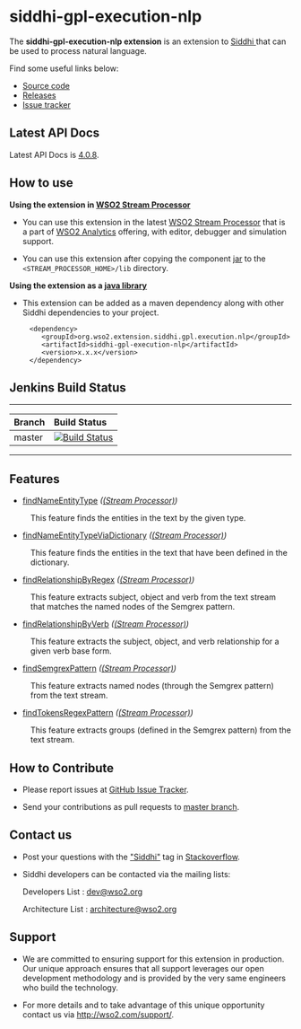 siddhi-gpl-execution-nlp
======================================

The **siddhi-gpl-execution-nlp extension** is an extension to <a target="_blank" href="https://wso2.github.io/siddhi">Siddhi
</a> that  can be used to process natural language.

Find some useful links below:

* <a target="_blank" href="https://github.com/wso2-extensions/siddhi-gpl-execution-nlp">Source code</a>
* <a target="_blank" href="https://github.com/wso2-extensions/siddhi-gpl-execution-nlp/releases">Releases</a>
* <a target="_blank" href="https://github.com/wso2-extensions/siddhi-gpl-execution-nlp/issues">Issue tracker</a>

## Latest API Docs 

Latest API Docs is <a target="_blank" href="https://wso2-extensions.github.io/siddhi-gpl-execution-nlp/api/4.0.8">4.0.8</a>.

## How to use 

**Using the extension in <a target="_blank" href="https://github.com/wso2/product-sp">WSO2 Stream Processor</a>**

* You can use this extension in the latest <a target="_blank" href="https://github.com/wso2/product-sp/releases">WSO2 Stream Processor</a> that is a part of <a target="_blank" href="http://wso2.com/analytics?utm_source=gitanalytics&utm_campaign=gitanalytics_Jul17">WSO2 Analytics</a> offering, with editor, debugger and simulation support. 

* You can use  this extension after copying the component <a target="_blank" href="https://maven.wso2.org/nexus/content/groups/wso2-public/org/wso2/extension/siddhi/gpl/execution/nlp/siddhi-gpl-execution-nlp/">jar</a> to the `<STREAM_PROCESSOR_HOME>/lib` directory.

**Using the extension as a <a target="_blank" href="https://wso2.github.io/siddhi/documentation/running-as-a-java-library">java library</a>**

* This extension can be added as a maven dependency along with other Siddhi dependencies to your project.

```
     <dependency>
        <groupId>org.wso2.extension.siddhi.gpl.execution.nlp</groupId>
        <artifactId>siddhi-gpl-execution-nlp</artifactId>
        <version>x.x.x</version>
     </dependency>
```

## Jenkins Build Status

---

|  Branch | Build Status |
| :------ |:------------ | 
| master  | [![Build Status](https://wso2.org/jenkins/job/siddhi/job/siddhi-gpl-execution-nlp/badge/icon)](https://wso2.org/jenkins/job/siddhi/job/siddhi-gpl-execution-nlp/) |

---

## Features

* <a target="_blank" href="https://wso2-extensions.github.io/siddhi-gpl-execution-nlp/api/4.0.8/#findnameentitytype-stream-processor">findNameEntityType</a> *(<a target="_blank" href="https://wso2.github.io/siddhi/documentation/siddhi-4.0/#stream-processor">(Stream Processor)</a>)*<br><div style="padding-left: 1em;"><p>This feature finds the entities in the text by the given type.</p></div>
* <a target="_blank" href="https://wso2-extensions.github.io/siddhi-gpl-execution-nlp/api/4.0.8/#findnameentitytypeviadictionary-stream-processor">findNameEntityTypeViaDictionary</a> *(<a target="_blank" href="https://wso2.github.io/siddhi/documentation/siddhi-4.0/#stream-processor">(Stream Processor)</a>)*<br><div style="padding-left: 1em;"><p>This feature finds the entities in the text that have been defined in the dictionary.</p></div>
* <a target="_blank" href="https://wso2-extensions.github.io/siddhi-gpl-execution-nlp/api/4.0.8/#findrelationshipbyregex-stream-processor">findRelationshipByRegex</a> *(<a target="_blank" href="https://wso2.github.io/siddhi/documentation/siddhi-4.0/#stream-processor">(Stream Processor)</a>)*<br><div style="padding-left: 1em;"><p>This feature extracts subject, object and verb from the text stream that matches the named nodes of the Semgrex pattern.</p></div>
* <a target="_blank" href="https://wso2-extensions.github.io/siddhi-gpl-execution-nlp/api/4.0.8/#findrelationshipbyverb-stream-processor">findRelationshipByVerb</a> *(<a target="_blank" href="https://wso2.github.io/siddhi/documentation/siddhi-4.0/#stream-processor">(Stream Processor)</a>)*<br><div style="padding-left: 1em;"><p>This feature extracts the subject, object, and verb relationship for a given verb base form.</p></div>
* <a target="_blank" href="https://wso2-extensions.github.io/siddhi-gpl-execution-nlp/api/4.0.8/#findsemgrexpattern-stream-processor">findSemgrexPattern</a> *(<a target="_blank" href="https://wso2.github.io/siddhi/documentation/siddhi-4.0/#stream-processor">(Stream Processor)</a>)*<br><div style="padding-left: 1em;"><p>This feature extracts named nodes (through the Semgrex pattern) from the text stream.</p></div>
* <a target="_blank" href="https://wso2-extensions.github.io/siddhi-gpl-execution-nlp/api/4.0.8/#findtokensregexpattern-stream-processor">findTokensRegexPattern</a> *(<a target="_blank" href="https://wso2.github.io/siddhi/documentation/siddhi-4.0/#stream-processor">(Stream Processor)</a>)*<br><div style="padding-left: 1em;"><p>This feature extracts groups (defined in the Semgrex pattern) from the text stream.</p></div>

## How to Contribute
 
  * Please report issues at <a target="_blank" href="https://github.com/wso2-extensions/siddhi-gpl-execution-nlp/issues">GitHub Issue Tracker</a>.
  
  * Send your contributions as pull requests to <a target="_blank" href="https://github.com/wso2-extensions/siddhi-gpl-execution-nlp/tree/master">master branch</a>. 
 
## Contact us 

 * Post your questions with the <a target="_blank" href="http://stackoverflow.com/search?q=siddhi">"Siddhi"</a> tag in <a target="_blank" href="http://stackoverflow.com/search?q=siddhi">Stackoverflow</a>. 
 
 * Siddhi developers can be contacted via the mailing lists:
 
    Developers List   : [dev@wso2.org](mailto:dev@wso2.org)
    
    Architecture List : [architecture@wso2.org](mailto:architecture@wso2.org)
 
## Support 

* We are committed to ensuring support for this extension in production. Our unique approach ensures that all support leverages our open development methodology and is provided by the very same engineers who build the technology. 

* For more details and to take advantage of this unique opportunity contact us via <a target="_blank" href="http://wso2.com/support?utm_source=gitanalytics&utm_campaign=gitanalytics_Jul17">http://wso2.com/support/</a>. 
